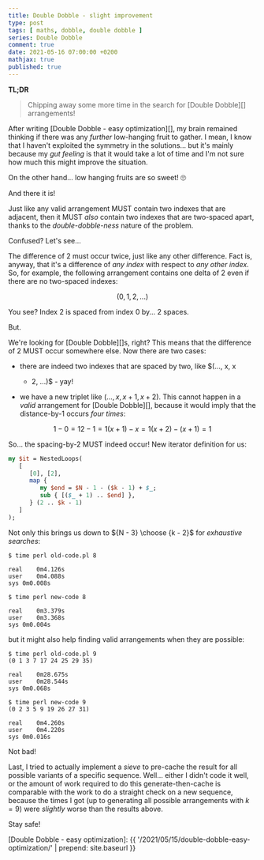 ```yaml
---
title: Double Dobble - slight improvement
type: post
tags: [ maths, dobble, double dobble ]
series: Double Dobble
comment: true
date: 2021-05-16 07:00:00 +0200
mathjax: true
published: true
---
```


**TL;DR**

> Chipping away some more time in the search for [Double Dobble][]
> arrangements!

After writing [Double Dobble - easy optimization][], my brain remained
thinking if there was any *further* low-hanging fruit to gather. I mean,
I know that I haven't exploited the symmetry in the solutions... but
it's mainly because my *gut feeling* is that it would take a lot of time
and I'm not sure how much this might improve the situation.

On the other hand... low hanging fruits are so sweet! 🙄

And there it is!

Just like any valid arrangement MUST contain two indexes that are
adjacent, then it MUST *also* contain two indexes that are two-spaced
apart, thanks to the *double-dobble-ness* nature of the problem.

Confused? Let's see...

The difference of $2$ must occur twice, just like any other difference.
Fact is, anyway, that it's a difference of *any index* with respect to
*any other index*. So, for example, the following arrangement contains
one delta of $2$ even if there are no two-spaced indexes:

$$(0, 1, 2, ...)$$

You see? Index $2$ is spaced from index $0$ by... $2$ spaces.

But.

We're looking for [Double Dobble][]s, right? This means that the
difference of $2$ MUST occur somewhere else. Now there are two cases:

- there are indeed two indexes that are spaced by two, like $(..., x, x
  + 2, ...)$ - yay!

- we have a new triplet like $(..., x, x + 1, x + 2)$. This cannot
  happen in a *valid* arrangement for [Double Dobble][], because it
  would imply that the distance-by-$1$ occurs *four times*:

$$
1 - 0 = 1
2 - 1 = 1
(x + 1) - x = 1
(x + 2) - (x + 1) = 1
$$

So... the spacing-by-$2$ MUST indeed occur! New iterator definition for
us:

```perl
my $it = NestedLoops(
   [
      [0], [2],
      map {
         my $end = $N - 1 - ($k - 1) + $_;
         sub { [($_ + 1) .. $end] },
      } (2 .. $k - 1)
   ]
);
```

Not only this brings us down to ${N - 3} \choose {k - 2}$ for
*exhaustive searches*:

```shell
$ time perl old-code.pl 8

real	0m4.126s
user	0m4.088s
sys	0m0.008s

$ time perl new-code 8

real	0m3.379s
user	0m3.368s
sys	0m0.004s
```

but it might also help finding valid arrangements when they are
possible:

```shell
$ time perl old-code.pl 9
(0 1 3 7 17 24 25 29 35)

real	0m28.675s
user	0m28.544s
sys	0m0.068s

$ time perl new-code 9
(0 2 3 5 9 19 26 27 31)

real	0m4.260s
user	0m4.220s
sys	0m0.016s
```

Not bad!

Last, I tried to actually implement a *sieve* to pre-cache the result
for all possible variants of a specific sequence. Well... either I
didn't code it well, or the amount of work required to do this
generate-then-cache is comparable with the work to do a straight check
on a new sequence, because the times I got (up to generating all
possible arrangements with $k = 9$) were *slightly* worse than the
results above.

Stay safe!

[Double Dobble - easy optimization]: {{ '/2021/05/15/double-dobble-easy-optimization/' | prepend: site.baseurl }}
